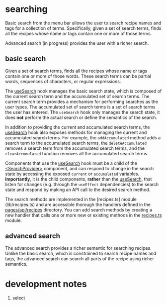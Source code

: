# searching

Basic search from the menu bar allows the user to search recipe names and tags for a collection of terms. Specifically, given a set of search terms, finds all the recipes whose name or tags contain one or more of those terms. 

Advanced search (in progress) provides the user with a richer search.

## basic search

Given a set of search terms, finds all the recipes whose name or tags contain one or more of those words. These search terms can be partial words, sequences of characters, or regular expressions.

The [useSearch](lib/useSearch.tsx) hook manages the basic search state, which is composed of the current search term and the accumulated set of search terms. The current search term provides a mechanism for performing searches as the user types. The accumulated set of search terms is a set of search terms the user has entered. The `useSearch` hook only manages the search state, it does **not** perform the actual search or define the semantics of the search.

In addition to providing the current and accumulated search terms, the [useSearch](lib/useSearch.tsx) hook also exposes methods for managing the current and accumulated search terms. For example, the `addAccumulated` method adds a search term to the accumulated search terms, the `deleteAccumulated` removes a search term from the accumulated search terms, and the `clearAccumulated` function removes all the accumulated search terms.

Components that use the [useSearch](lib/useSearch.tsx) hook must be a child of the [&lt;SearchProvider&gt;](lib/useSearch.tsx) component, and can respond to change in the search state by accessing the exposed `current` or `accumulated` variables. **Importantly**, it is the child components, **rather** than the [useSearch](lib/useSearch.tsx), that listen for changes (e.g. through the `useEffect` dependencies) to the search state and respond by making an API call to the desired search method.

The search methods are implemented in the [recipes.ts] module (lib/recipes.ts) and are accessible thorough the handlers defined in the [pages/api/recipes](pages/api/recipes) directory. You can add search methods by creating a new handler that calls one or more new or existing methods in the [recipes.ts](lib/recipes.ts) module.

## advanced search

The advanced search provides a richer semantic for searching recipes. Unlike the basic search, which is constrained to search recipe names and tags, the advanced search can search all parts of the recipe using richer semantics.


# development notes

1. select 
